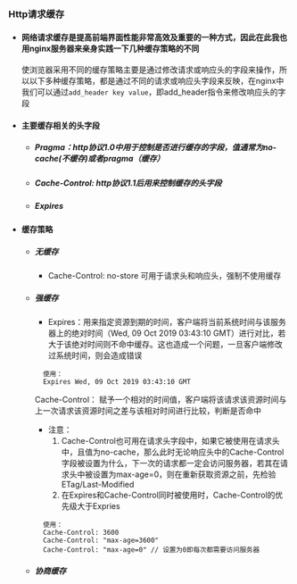 ### Http请求缓存

- #### 网络请求缓存是提高前端界面性能非常高效及重要的一种方式，因此在此我也用nginx服务器来亲身实践一下几种缓存策略的不同
  使浏览器采用不同的缓存策略主要是通过修改请求或响应头的字段来操作，所以以下多种缓存策略，都是通过不同的请求或响应头字段来反映，在nginx中我们可以通过```add_header key value```，即add_header指令来修改响应头的字段

- #### 主要缓存相关的头字段
  - ##### Pragma：http协议1.0中用于控制是否进行缓存的字段，值通常为no-cache(不缓存)或者pragma（缓存）
  - ##### Cache-Control: http协议1.1后用来控制缓存的头字段
  - ##### Expires

- #### 缓存策略
  - ##### 无缓存
    - Cache-Control: no-store 可用于请求头和响应头，强制不使用缓存
  - ##### 强缓存
    - Expires：用来指定资源到期的时间，客户端将当前系统时间与该服务器上的绝对时间（Wed, 09 Oct 2019 03:43:10 GMT）进行对比，若大于该绝对时间则不命中缓存。这也造成一个问题，一旦客户端修改过系统时间，则会造成错误
    ``` 
      使用：
      Expires Wed, 09 Oct 2019 03:43:10 GMT
    ```
    
    Cache-Control： 赋予一个相对的时间值，客户端将该请求该资源时间与上一次请求该资源时间之差与该相对时间进行比较，判断是否命中  
      
    - 注意：
      1. Cache-Control也可用在请求头字段中，如果它被使用在请求头中，且值为no-cache，那么此时无论响应头中的Cache-Control字段被设置为什么，下一次的请求都一定会访问服务器，若其在请求头中被设置为max-age=0，则在重新获取资源之前，先检验ETag/Last-Modified
      2. 在Expires和Cache-Control同时被使用时，Cache-Control的优先级大于Expries
    ```
      使用：
      Cache-Control: 3600
      Cache-Control: "max-age=3600"
      Cache-Control: "max-age=0" // 设置为0即每次都需要访问服务器
    ```
  - ##### 协商缓存
 
